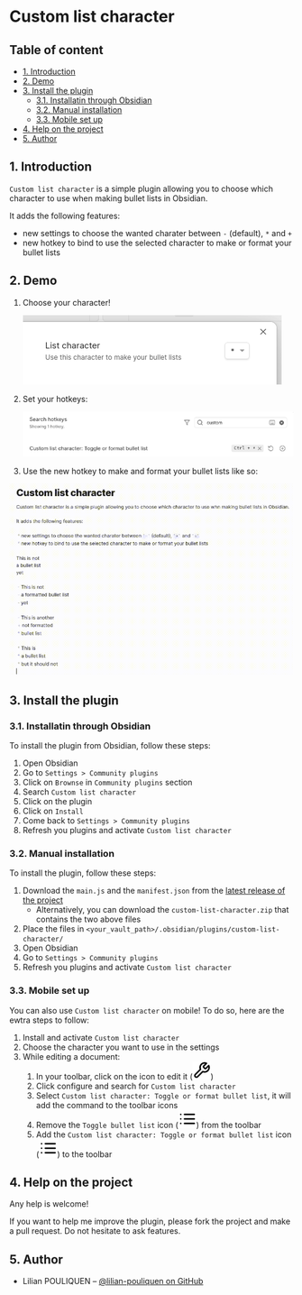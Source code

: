 # Custom list character <!-- omit in toc -->

## Table of content <!-- omit in toc -->

* [1. Introduction](#1-introduction)
* [2. Demo](#2-demo)
* [3. Install the plugin](#3-install-the-plugin)
  * [3.1. Installatin through Obsidian](#31-installatin-through-obsidian)
  * [3.2. Manual installation](#32-manual-installation)
  * [3.3. Mobile set up](#33-mobile-set-up)
* [4. Help on the project](#4-help-on-the-project)
* [5. Author](#5-author)

## 1. Introduction

`Custom list character` is a simple plugin allowing you to choose which character to use when making bullet lists in Obsidian.

It adds the following features:

* new settings to choose the wanted charater between `-` (default), `*` and `+`
* new hotkey to bind to use the selected character to make or format your bullet lists

## 2. Demo

1. Choose your character!

   ![Custom list character settings](./docs/images/custom_list_character_settings.png "Choosing my custom list character")

2. Set your hotkeys:

   ![Custom list character hotkeys](./docs/images/custom_list_character_hotkeys.png "Setting up my hotkeys to make bullet lists with the custom character")

3. Use the new hotkey to make and format your bullet lists like so:

![Custom list character demo](./docs/images/custom_list_character_demo.gif "Formatting and making bullet lists with the character")

## 3. Install the plugin

### 3.1. Installatin through Obsidian

To install the plugin from Obsidian, follow these steps:

1. Open Obsidian
2. Go to `Settings > Community plugins`
3. Click on `Brownse` in `Community plugins` section
4. Search `Custom list character`
5. Click on the plugin
6. Click on `Install`
7. Come back to `Settings > Community plugins`
8. Refresh you plugins and activate `Custom list character`

### 3.2. Manual installation

To install the plugin, follow these steps:

1. Download the `main.js` and the `manifest.json` from the [latest release of the project](https://github.com/lilian-pouliquen/obsidian-custom-list-character/releases/latest/)
   * Alternatively, you can download the `custom-list-character.zip` that contains the two above files
2. Place the files in `<your_vault_path>/.obsidian/plugins/custom-list-character/`
3. Open Obsidian
4. Go to `Settings > Community plugins`
5. Refresh you plugins and activate `Custom list character`

### 3.3. Mobile set up

You can also use `Custom list character` on mobile! To do so, here are the ewtra steps to follow:

1. Install and activate `Custom list character`
2. Choose the character you want to use in the settings
3. While editing a document:
   1. In your toolbar, click on the icon to edit it (![Wrench icon](docs/images/icon_wrench.svg))
   2. Click configure and search for `Custom list character`
   3. Select `Custom list character: Toggle or format bullet list`, it will add the command to the toolbar icons
   4. Remove the `Toggle bullet list` icon (![List icon](docs/images/icon_list.svg)) from the toolbar
   5. Add the `Custom list character: Toggle or format bullet list` icon (![List icon](docs/images/icon_list.svg)) to the toolbar

## 4. Help on the project

Any help is welcome!

If you want to help me improve the plugin, please fork the project and make a pull request. Do not hesitate to ask features.

## 5. Author

* Lilian POULIQUEN – [@lilian-pouliquen on GitHub](https://github.com/lilian-pouliquen/)
